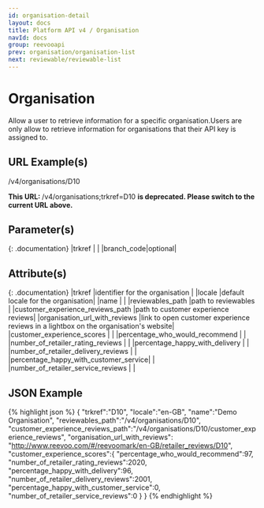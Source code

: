 ```yaml
---
id: organisation-detail
layout: docs
title: Platform API v4 / Organisation
navId: docs
group: reevooapi
prev: organisation/organisation-list
next: reviewable/reviewable-list
---
```


# Organisation
Allow a user to retrieve information for a specific organisation.Users are only allow to
retrieve information for organisations that their API key is assigned to.

## URL Example(s)
/v4/organisations/D10

<div class="warning">
  <strong>This URL: </strong> 
  /v4/organisations;trkref=D10
  <strong> is deprecated. Please switch to the current URL above.</strong><br/>
</div>

## Parameter(s)

{: .documentation}
|trkref     |        |
|branch_code|optional|

## Attribute(s)

{: .documentation}
|trkref                                                              |identifier for the organisation    |
|locale                                                              |default locale for the organisation|
|name                                                                |                                   |
|reviewables_path                                                    |path to reviewables                |
|customer_experience_reviews_path                                    |path to customer experience reviews|
|organisation_url_with_reviews                                       |link to open customer experience reviews in a lightbox on the organisation's website|
|customer_experience_scores                                          |                                   |
|<span class="indent-1">percentage_who_would_recommend</span>        |                                   |
|<span class="indent-1">number_of_retailer_rating_reviews</span>     |                                   |
|<span class="indent-1">percentage_happy_with_delivery</span>        |                                   |
|<span class="indent-1">number_of_retailer_delivery_reviews</span>   |                                   |
|<span class="indent-1">percentage_happy_with_customer_service</span>|                                   |
|<span class="indent-1">number_of_retailer_service_reviews</span>    |                                   |

## JSON Example
{% highlight json %}
{
   "trkref":"D10",
   "locale":"en-GB",
   "name":"Demo Organisation",
   "reviewables_path":"/v4/organisations/D10",
   "customer_experience_reviews_path":"/v4/organisations/D10/customer_experience_reviews",
   "organisation_url_with_reviews": "http://www.reevoo.com/#/reevoomark/en-GB/retailer_reviews/D10",
   "customer_experience_scores":{
      "percentage_who_would_recommend":97,
      "number_of_retailer_rating_reviews":2020,
      "percentage_happy_with_delivery":96,
      "number_of_retailer_delivery_reviews":2001,
      "percentage_happy_with_customer_service":0,
      "number_of_retailer_service_reviews":0
   }
}
{% endhighlight %}
